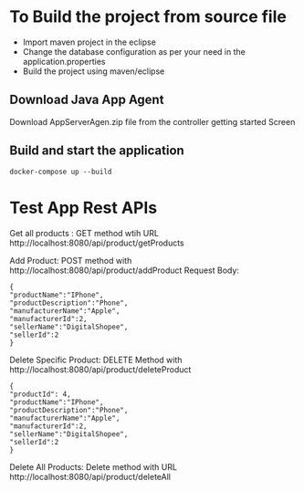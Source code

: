 # To Build the project from source file
- Import maven project in the eclipse
- Change the database configuration as per your need in the application.properties
- Build the project using maven/eclipse

## Download Java App Agent
Download AppServerAgen.zip file from the controller getting started Screen 

## Build and start the application


```
docker-compose up --build
```



# Test App Rest APIs

Get all products : GET method wtih URL http://localhost:8080/api/product/getProducts

Add Product: POST method with http://localhost:8080/api/product/addProduct
Request Body:
```
{
"productName":"IPhone",
"productDescription":"Phone",
"manufacturerName":"Apple",
"manufacturerId":2,
"sellerName":"DigitalShopee",
"sellerId":2
}
```
Delete Specific Product: DELETE Method with http://localhost:8080/api/product/deleteProduct
```
{
"productId": 4,
"productName":"IPhone",
"productDescription":"Phone",
"manufacturerName":"Apple",
"manufacturerId":2,
"sellerName":"DigitalShopee",
"sellerId":2
}
```

Delete All Products: Delete method with URL http://localhost:8080/api/product/deleteAll
